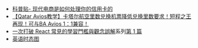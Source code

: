 - [科普贴- 现代电商是如何处理你的信用卡的](https://www.uscardforum.com/t/topic/274114)
- [【Qatar Avios教学】卡塔尔航空里数兑换机票降低兑换里数要求！短程之王再现！可与BA Avios 1：1兼容！](https://www.mrmiles.hk/qatar-avios/)
- [一次打破 React 常見的學習門檻與觀念誤解](https://ithelp.ithome.com.tw/users/20129300/ironman/5892)系列[第 1 篇](https://ithelp.ithome.com.tw/articles/10291171)
- [英语时态图](https://x.com/Keke0707/status/1808774930110001201)